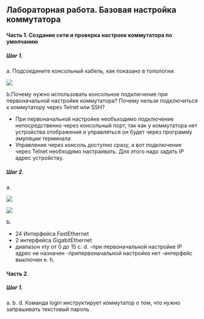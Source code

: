 ## Лабораторная работа. Базовая настройка коммутатора

#### Часть 1. Создание сети и проверка настроек коммутатора по умолчанию
##### Шаг 1.
a. Подсоедините консольный кабель, как показано в топологии.

![](https://github.com/miscakes/otus/blob/main/images/Cisco%20Packet%20Tracer.jpg)

b.Почему нужно использовать консольное подключение при первоначальной настройке коммутатора? Почему нельзя подключиться к коммутатору через Telnet или SSH?
- При первоначальной настройке необъходимо подключение непосредственно через консольный порт, так как у коммутатора нет устройства отображения и управляться он будет через программу эмуляции терминала
- Управление через консоль доступно сразу, а вот подключение через Telnet необходимо настраивать. Для этого надо задать IP адрес устройству.
##### Шаг 2.
a.

![](https://github.com/miscakes/otus/blob/main/images/S1.jpg)

![](https://github.com/miscakes/otus/blob/main/images/S2.jpg)

b.
- 24 Интерфейса FastEthernet
- 2 интерфейса GigabitEthernet
- диапазон vty от 0 до 15
c.
d.
-при первоначальной настройке IP адрес не назначен
-припервоначальной настройке нет
-интерфейс выключен
e.
h.

#### Часть 2.
##### Шаг 1.
a.
b.
d. Команда login инструктирует коммутатор о том, что нужно запрашивать текстовый пароль




